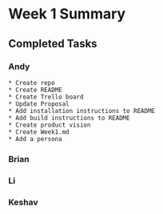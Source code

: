 # Week 1 Summary

## Completed Tasks

### Andy
	* Create repo
	* Create README
	* Create Trello board
	* Update Proposal
	* Add installation instructions to README
	* Add build instructions to README
	* Create product vision
	* Create Week1.md
	* Add a persona
### Brian

### Li

### Keshav